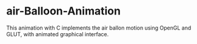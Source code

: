 # air-Balloon-Animation
This animation with C implements the air ballon motion using OpenGL and GLUT, with animated graphical interface.
